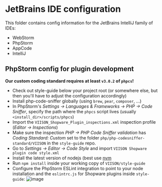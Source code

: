 # JetBrains IDE configuration

This folder contains config information for the JetBrains IntelliJ
family of IDEs:

* WebStorm
* PhpStorm
* AppCode
* IntelliJ

## PhpStorm config for plugin development

**Our custom coding standard requires at least `v3.0.2` of `phpcs`!**

* Check out style-guide below your project root (or somewhere else, but then you'll have to adjust the configuration accordingly)
* Install php-code-sniffer globally (using `brew`, `pear`, `composer`, ...)
* In PhpStorm's _Settings -> Languages & Frameworks -> PHP -> Code Sniffer_, specify the path where the `phpcs` script lives (usually `<install_dir>/scripts/phpcs`)
* Import the `VIISON_Shopware_Plugin_inspections.xml` inspection profile (_Editor -> Inspections_)
* Make sure the inspection _PHP -> PHP Code Sniffer validation_ has _Coding Standard: Custom_ set to the folder `php/php-codesniffer-standard/VIISON` in the `style-guide` repo.
* Go to _Settings -> Editor -> Code Style_ and import `VIISON Shopware plugin code style.xml`
* Install the latest version of nodejs (best use [nvm](https://github.com/creationix/nvm)
* Run `npm install` inside your working copy of `VIISON/style-guide`
* Configure the PhpStorm ESLint integration to point to your node installation and the `eslintrc.js` for Shopware plugins inside `style-guide`: ![image](https://user-images.githubusercontent.com/2817302/28622575-565ca8fc-7215-11e7-9d7c-582b920914b9.png)
